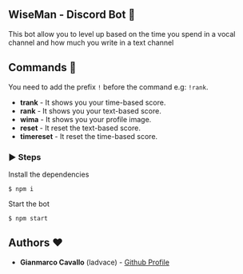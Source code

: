 ## WiseMan - Discord Bot 🤖 

This bot allow you to level up based on the time you spend in a vocal channel and how much you write in a text channel

## Commands 🎨
 You need to add the prefix `!` before the command e.g: `!rank`.
 - **trank** - It shows you your time-based score.
 - **rank** - It shows you your text-based score.
 - **wima** - It shows you your profile image.
 - **reset** - It reset the text-based score.
 - **timereset** - It reset the time-based score.

 ### ▶️ Steps

Install the dependencies
 ```
$ npm i
 ```

Start the bot
 ```
$ npm start
 ```

 ## Authors ❤️
  
  - **Gianmarco Cavallo** (ladvace) - [Github Profile](https://github.com/Ladvace)